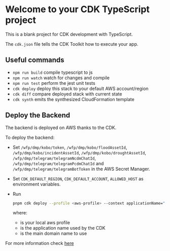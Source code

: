 # Welcome to your CDK TypeScript project

This is a blank project for CDK development with TypeScript.

The `cdk.json` file tells the CDK Toolkit how to execute your app.

## Useful commands

- `npm run build` compile typescript to js
- `npm run watch` watch for changes and compile
- `npm run test` perform the jest unit tests
- `cdk deploy` deploy this stack to your default AWS account/region
- `cdk diff` compare deployed stack with current state
- `cdk synth` emits the synthesized CloudFormation template

## Deploy the Backend

The backend is deployed on AWS thanks to the CDK.

To deploy the backend:

- Set `/wfp/dmp/kobo/token`, `/wfp/dmp/kobo/floodAssetId`, `/wfp/dmp/kobo/incidentAssetId`, `/wfp/dmp/kobo/droughtAssetId`, `/wfp/dmp/telegram/telegramNcdmChatId`, `/wfp/dmp/telegram/telegramPcdmChatId` and `/wfp/dmp/telegram/telegramBotToken` in the AWS Secret Manager.

- Set `CDK_DEFAULT_REGION`, `CDK_DEFAULT_ACCOUNT`, `ALLOWED_HOST` as environment variables.

- Run

  ```bash
  pnpm cdk deploy --profile <aws-profile> --context applicationName="<app-name>" --context hostedZoneDomainName="<domain-name>"
  ```

  where:

  - <aws-profile> is your local aws profile
  - <app-name> is the application name used by the CDK
  - <domain-name> is the main domain name to use

For more information check [here](https://www.notion.so/m33/Kobo-Deployment-52c5bacbf4214eb9ac2156ac94de032e)
